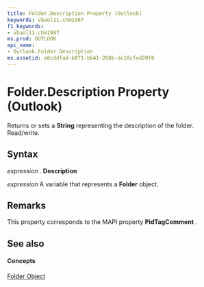 ```yaml
---
title: Folder.Description Property (Outlook)
keywords: vbaol11.chm1987
f1_keywords:
- vbaol11.chm1987
ms.prod: OUTLOOK
api_name:
- Outlook.Folder.Description
ms.assetid: e8cddfad-b071-b641-268b-dc10cfed20f8
---
```



# Folder.Description Property (Outlook)

Returns or sets a  **String** representing the description of the folder. Read/write.


## Syntax

 _expression_ . **Description**

 _expression_ A variable that represents a **Folder** object.


## Remarks

This property corresponds to the MAPI property  **PidTagComment** .


## See also


#### Concepts


[Folder Object](folder-object-outlook.md)

